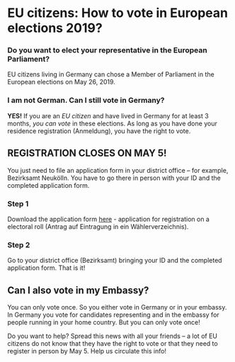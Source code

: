 # EU citizens: How to vote in European elections 2019?

### Do you want to elect your representative in the European Parliament?

EU citizens living in Germany can chose a Member of Parliament in the European elections on May 26, 2019. 

### I am not German. Can I still vote in Germany? 

**YES!** If you are an *EU citizen* and have lived in Germany for at least 3 months, *you can vote* in these elections. 
As long as you have done your residence registration (Anmeldung), you have the right to vote.

## REGISTRATION CLOSES ON MAY 5!

You just need to file an application form in your district office – for example, Bezirksamt Neukölln. 
You have to go there in person with your ID and the completed application form.

###  Step 1

Download the application form [here](https://www.bundeswahlleiter.de/dam/jcr/d975b44c-d57d-439a-b290-7ff6b956ccb4/euwo_anlage-2a_ausfuellbar.pdf) - application for registration on a electoral roll (Antrag auf Eintragung in ein Wählerverzeichnis). 

### Step 2
Go to your district office (Bezirksamt) bringing your ID and the completed application form. That is it!


## Can I also vote in my Embassy?

You can only vote once. So you either vote in Germany or in your embassy. In Germany you vote for candidates
representing and in the embassy for people running in your home country. But you can only vote once!

Do you want to help? Spread this news with all your friends – a lot of EU citizens do not know that they have 
the right to vote or that they need to register in person by May 5. Help us circulate this info!
